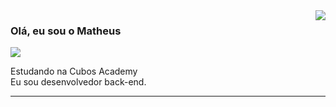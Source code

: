 <img align='right' src="https://github-readme-stats.vercel.app/api?username=mcristhian&show_icons=true&title_color=783c00&text_color=af552e&icon_color=783c00&bg_color=f8efd4&cache_seconds=2300">

### Olá, eu sou o Matheus

<img src="https://img.shields.io/static/v1?label=Overview&message=mcristhian&color=f8efd4&style=for-the-badge&logo=GitHub">

<p> Estudando na Cubos Academy <br/> Eu sou desenvolvedor back-end.</p>

<hr>
